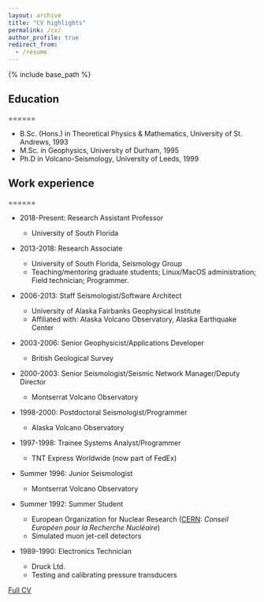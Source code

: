 ```yaml
---
layout: archive
title: "CV highlights"
permalink: /cv/
author_profile: true
redirect_from:
  - /resume
---
```


{% include base_path %}

## Education
======
* B.Sc. (Hons.) in Theoretical Physics & Mathematics, University of St. Andrews, 1993
* M.Sc. in Geophysics, University of Durham, 1995
* Ph.D in Volcano-Seismology, University of Leeds, 1999

## Work experience
======
* 2018-Present: Research Assistant Professor
  * University of South Florida

* 2013-2018: Research Associate
  * University of South Florida, Seismology Group
  * Teaching/mentoring graduate students; Linux/MacOS administration; Field technician; Programmer.

* 2006-2013: Staff Seismologist/Software Architect
  * University of Alaska Fairbanks Geophysical Institute
  * Affiliated with: Alaska Volcano Observatory, Alaska Earthquake Center

* 2003-2006: Senior Geophysicist/Applications Developer
  * British Geological Survey

* 2000-2003: Senior Seismologist/Seismic Network Manager/Deputy Director
  * Montserrat Volcano Observatory

* 1998-2000: Postdoctoral Seismologist/Programmer
  * Alaska Volcano Observatory

* 1997-1998: Trainee Systems Analyst/Programmer
  * TNT Express Worldwide (now part of FedEx)

* Summer 1996: Junior Seismologist
  * Montserrat Volcano Observatory

* Summer 1992: Summer Student
  * European Organization for Nuclear Research ([CERN](https://home.cern): *Conseil Européen pour la Recherche Nucléaire*) 
  * Simulated muon jet-cell detectors

* 1989-1990: Electronics Technician
  * Druck Ltd.
  * Testing and calibrating pressure transducers

[Full CV]()



<!--  
Skills
======
* Skill 1
* Skill 2
  * Sub-skill 2.1
  * Sub-skill 2.2
  * Sub-skill 2.3
* Skill 3


Publications
======
  <ul>{% for post in site.publications %}
    {% include archive-single-cv.html %}
  {% endfor %}</ul>
  
Talks
======
  <ul>{% for post in site.talks %}
    {% include archive-single-talk-cv.html %}
  {% endfor %}</ul>
  
Teaching
======
  <ul>{% for post in site.teaching %}
    {% include archive-single-cv.html %}
  {% endfor %}</ul>
  
Service and leadership
======
* Currently signed in to 43 different slack teams
-->
